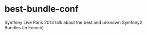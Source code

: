 best-bundle-conf
================

Symfony Live Paris 2013 talk about the best and unknown Symfony2 Bundles (in French)